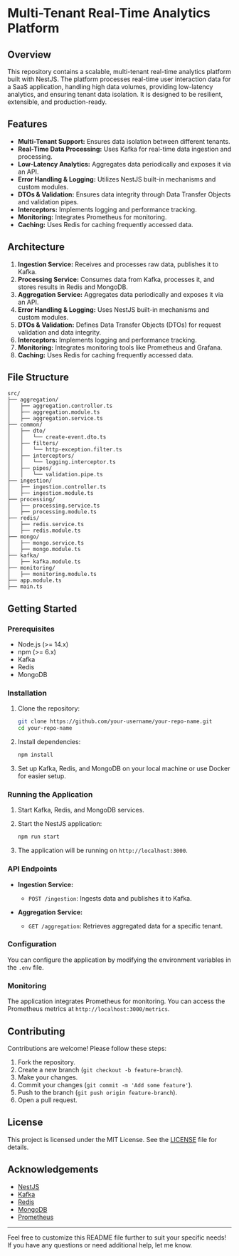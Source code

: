 
# Multi-Tenant Real-Time Analytics Platform

## Overview

This repository contains a scalable, multi-tenant real-time analytics platform built with NestJS. The platform processes real-time user interaction data for a SaaS application, handling high data volumes, providing low-latency analytics, and ensuring tenant data isolation. It is designed to be resilient, extensible, and production-ready.

## Features

- **Multi-Tenant Support:** Ensures data isolation between different tenants.
- **Real-Time Data Processing:** Uses Kafka for real-time data ingestion and processing.
- **Low-Latency Analytics:** Aggregates data periodically and exposes it via an API.
- **Error Handling & Logging:** Utilizes NestJS built-in mechanisms and custom modules.
- **DTOs & Validation:** Ensures data integrity through Data Transfer Objects and validation pipes.
- **Interceptors:** Implements logging and performance tracking.
- **Monitoring:** Integrates Prometheus for monitoring.
- **Caching:** Uses Redis for caching frequently accessed data.

## Architecture

1. **Ingestion Service:** Receives and processes raw data, publishes it to Kafka.
2. **Processing Service:** Consumes data from Kafka, processes it, and stores results in Redis and MongoDB.
3. **Aggregation Service:** Aggregates data periodically and exposes it via an API.
4. **Error Handling & Logging:** Uses NestJS built-in mechanisms and custom modules.
5. **DTOs & Validation:** Defines Data Transfer Objects (DTOs) for request validation and data integrity.
6. **Interceptors:** Implements logging and performance tracking.
7. **Monitoring:** Integrates monitoring tools like Prometheus and Grafana.
8. **Caching:** Uses Redis for caching frequently accessed data.

## File Structure

```
src/
├── aggregation/
│   ├── aggregation.controller.ts
│   ├── aggregation.module.ts
│   ├── aggregation.service.ts
├── common/
│   ├── dto/
│   │   └── create-event.dto.ts
│   ├── filters/
│   │   └── http-exception.filter.ts
│   ├── interceptors/
│   │   └── logging.interceptor.ts
│   ├── pipes/
│   │   └── validation.pipe.ts
├── ingestion/
│   ├── ingestion.controller.ts
│   ├── ingestion.module.ts
├── processing/
│   ├── processing.service.ts
│   ├── processing.module.ts
├── redis/
│   ├── redis.service.ts
│   ├── redis.module.ts
├── mongo/
│   ├── mongo.service.ts
│   ├── mongo.module.ts
├── kafka/
│   ├── kafka.module.ts
├── monitoring/
│   ├── monitoring.module.ts
├── app.module.ts
├── main.ts
```

## Getting Started

### Prerequisites

- Node.js (>= 14.x)
- npm (>= 6.x)
- Kafka
- Redis
- MongoDB

### Installation

1. Clone the repository:
   ```bash
   git clone https://github.com/your-username/your-repo-name.git
   cd your-repo-name
   ```

2. Install dependencies:
   ```bash
   npm install
   ```

3. Set up Kafka, Redis, and MongoDB on your local machine or use Docker for easier setup.

### Running the Application

1. Start Kafka, Redis, and MongoDB services.

2. Start the NestJS application:
   ```bash
   npm run start
   ```

3. The application will be running on `http://localhost:3000`.

### API Endpoints

- **Ingestion Service:**
  - `POST /ingestion`: Ingests data and publishes it to Kafka.

- **Aggregation Service:**
  - `GET /aggregation`: Retrieves aggregated data for a specific tenant.

### Configuration

You can configure the application by modifying the environment variables in the `.env` file.

### Monitoring

The application integrates Prometheus for monitoring. You can access the Prometheus metrics at `http://localhost:3000/metrics`.

## Contributing

Contributions are welcome! Please follow these steps:

1. Fork the repository.
2. Create a new branch (`git checkout -b feature-branch`).
3. Make your changes.
4. Commit your changes (`git commit -m 'Add some feature'`).
5. Push to the branch (`git push origin feature-branch`).
6. Open a pull request.

## License

This project is licensed under the MIT License. See the [LICENSE](LICENSE) file for details.

## Acknowledgements

- [NestJS](https://nestjs.com/)
- [Kafka](https://kafka.apache.org/)
- [Redis](https://redis.io/)
- [MongoDB](https://www.mongodb.com/)
- [Prometheus](https://prometheus.io/)

---

Feel free to customize this README file further to suit your specific needs! If you have any questions or need additional help, let me know.